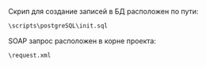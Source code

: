 Скрип для создание записей в БД расположен по пути: 
```bash
\scripts\postgreSQL\init.sql
```

SOAP запрос расположен в корне проекта:
```bash
\request.xml
```
